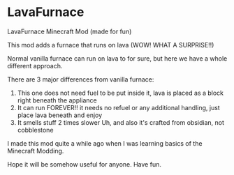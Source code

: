 # LavaFurnace
LavaFurnace Minecraft Mod (made for fun)

This mod adds a furnace that runs on lava (WOW! WHAT A SURPRISE!!)

Normal vanilla furnace can run on lava to for sure, but here we have a whole different approach.

There are 3 major differences from vanilla furnace:
1. This one does not need fuel to be put inside it, lava is placed as a block right beneath the appliance
2. It can run FOREVER!! it needs no refuel or any additional handling, just place lava beneath and enjoy
3. It smells stuff 2 times slower
Uh, and also it's crafted from obsidian, not cobblestone

I made this mod quite a while ago when I was learning basics of the Minecraft Modding.

Hope it will be somehow useful for anyone.
Have fun.
